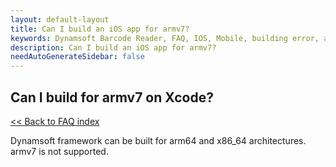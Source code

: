 ```yaml
---
layout: default-layout
title: Can I build an iOS app for armv7?
keywords: Dynamsoft Barcode Reader, FAQ, IOS, Mobile, building error, archetecture, armv7
description: Can I build an iOS app for armv7?
needAutoGenerateSidebar: false
---
```


## Can I build for armv7 on Xcode?

[<< Back to FAQ index](index.md)

Dynamsoft framework can be built for arm64 and x86_64 architectures. armv7 is not supported.